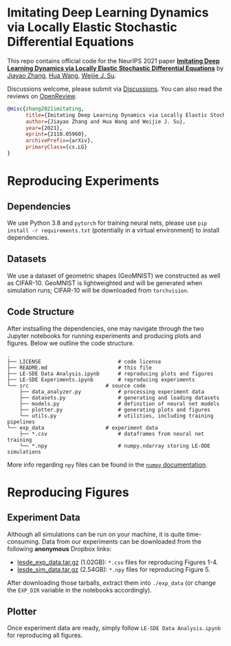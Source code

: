 # Imitating Deep Learning Dynamics via Locally Elastic Stochastic Differential Equations

This repo contains official code for the NeurIPS 2021 paper
**[Imitating Deep Learning Dynamics via Locally Elastic Stochastic Differential Equations](https://arxiv.org/abs/2110.05960v1)** by
[Jiayao Zhang](https://www.jiayao-zhang.com), [Hua Wang](https://statistics.wharton.upenn.edu/profile/wanghua/), [Weijie J. Su](https://statistics.wharton.upenn.edu/profile/suw/).

Discussions welcome, please submit via [Discussions](https://github.com/zjiayao/le_sde/discussions).
You can also read the reviews on [OpenReview](https://openreview.net/forum?id=zEuLFJCRk4X).

```bib
@misc{zhang2021imitating,
      title={Imitating Deep Learning Dynamics via Locally Elastic Stochastic Differential Equations}, 
      author={Jiayao Zhang and Hua Wang and Weijie J. Su},
      year={2021},
      eprint={2110.05960},
      archivePrefix={arXiv},
      primaryClass={cs.LG}
}
```

# Reproducing Experiments
## Dependencies
 
 We use Python 3.8 and ``pytorch`` for training neural nets, please use 
 ``pip install -r requirements.txt`` (potentially in
 a virtual environment) to install dependencies.

## Datasets

  We use a dataset of geometric shapes (GeoMNIST) we constructed as well as CIFAR-10.
  GeoMNIST is lightweighted and will be generated when simulation runs; CIFAR-10 will
  be downloaded from ``torchvision``.

## Code Structure
  
  After instsalling the dependencies, one may navigate through the two
  Jupyter notebooks for running experiments and producing plots and figures.
  Below we outline the code structure.

```
.
├── LICENSE                         # code license
├── README.md                       # this file
├── LE-SDE Data Analysis.ipynb      # reproducing plots and figures
├── LE-SDE Experiments.ipynb        # reproducing experiments
└── src                         # source code
    ├── data_analyzer.py            # processing experiment data
    ├── datasets.py                 # generating and loading datasets
    ├── models.py                   # definition of neural net models
    ├── plotter.py                  # generating plots and figures
    └── utils.py                    # utilities, including training pipelines
└── exp_data                    # experiment data
    ├── *.csv                       # dataframes from neural net training
    └── *.npy                       # numpy.ndarray storing LE-ODE simulations
```

  More info regarding ``npy`` files can be found in the [``numpy`` documentation](https://numpy.org/doc/stable/reference/generated/numpy.lib.format.html).

# Reproducing Figures

## Experiment Data

  Although all simulations can be run on your machine, it is quite time-consuming.
  Data from our experiments can be downloaded from the following **anonymous** Dropbox links:
  
  - [lesde_exp_data.tar.gz](https://www.dropbox.com/s/kmn08oquefkxqvr/lesde_exp_data.tar.gz?dl=1) (1.02GB): ``*.csv`` files for reproducing Figures 1-4.
  - [lesde_sim_data.tar.gz](https://www.dropbox.com/s/q1ruxc674ye6b3b/lesde_sim_data.tar.gz?dl=1) (2.54GB): ``*.npy`` files for reproducing Figure 5.

  After downloading those tarballs, extract them into ``./exp_data`` (or change the ``EXP_DIR``
  variable in the notebooks accordingly).

  
## Plotter

  Once experiment data are ready, simply follow ``LE-SDE Data Analysis.ipynb`` for
  reproducing all figures.


